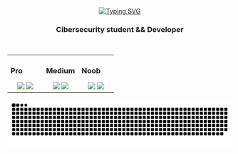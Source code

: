<div identificación="encabezado" align="center">
    <a href="https://git.io/typing-svg"><img src="https://readme-typing-svg.herokuapp.com?font=Fira+Code&weight=700&size=25&pause=1000&color=800080&center=true&vCenter=true&width=435&lines=Welcome+to+yoshl's+github" alt="Typing SVG" /></a>
    <h3 align="center">Cibersecurity student && Developer</h3>
</div >

<br>

<!--
<div identificación="centro" align="center">
    <a href="https://git.io/typing-svg"><img src="https://readme-typing-svg.herokuapp.com?font=Fira+Code&weight=700&size=25&pause=1000000&color=800080&center=true&vCenter=true&width=435&lines=%3C/Skills%3E" alt="Typing SVG" /></a>
</div>
<p align="center">
  <a href="https://skillicons.dev">
    <img src="https://skillicons.dev/icons?i=linux,bash,mysql,md,docker,bots,discord,vscode,python,github,git" />
  </a>
</p><br>

<div identificación="centro" align="center">
    <a href="https://git.io/typing-svg"><div align="center" identificación="centro"><img src="https://readme-typing-svg.herokuapp.com?font=Fira+Code&weight=700&size=25&pause=1000000&color=800080&center=true&vCenter=true&width=435&lines=%3C%2FComing+soon...%3E" alt="Typing SVG" /></div></a>
</div>
<p align="center">
  <a href="https://skillicons.dev">
    <img src="https://skillicons.dev/icons?i=powershell,js,php,wordpress,c,go" />
  </a>
</p><br>
-->

<table><tr><td valign="top" width="33%">



### Pro
<div align="center">
    <img src="https://skillicons.dev/icons?i=linux,bash,python,github,git"/>
    <img src="https://skillicons.dev/icons?i=bots,html,css,mysql"/>
</div>

</td><td valign="top" width="33%">



### Medium
<div align="center">
    <img src="https://skillicons.dev/icons?i=c,go,php,powershell"/>
    <img src="https://skillicons.dev/icons?i=docker,postgres,mongodb" />
</div>

</td><td valign="top" width="33%">



### Noob
<div align="center">
    <img src="https://skillicons.dev/icons?i=java,js,oracle"/>
    <img src="https://skillicons.dev/icons?i=kotlin,lua,raspberrypi"/>
</div>

</td></tr></table>

<img align="center" src="https://raw.githubusercontent.com/platane/snk/output/github-contribution-grid-snake-dark.svg" alt="Snake animation" />
<!--<img src="https://media.giphy.com/media/IcJ6n6VJNjRNS/giphy.gif" width="200"/>gato-->
